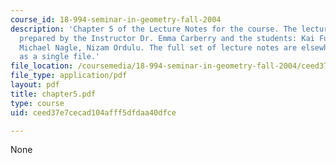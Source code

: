 ```yaml
---
course_id: 18-994-seminar-in-geometry-fall-2004
description: 'Chapter 5 of the Lecture Notes for the course. The lecture notes were
  prepared by the Instructor Dr. Emma Carberry and the students: Kai Fung, David Glasser,
  Michael Nagle, Nizam Ordulu. The full set of lecture notes are elsewhere available
  as a single file.'
file_location: /coursemedia/18-994-seminar-in-geometry-fall-2004/ceed37e7cecad104afff5dfdaa40dfce_chapter5.pdf
file_type: application/pdf
layout: pdf
title: chapter5.pdf
type: course
uid: ceed37e7cecad104afff5dfdaa40dfce

---
```

None